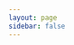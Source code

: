 ```yaml
---
layout: page
sidebar: false
---
```


<script setup lang="ts">
import { ref, watch, onMounted, onBeforeUnmount } from 'vue';
import { useData } from 'vitepress';

// Reactive key for re-rendering the elements-api component
const componentKey = ref(0);

// Set BaseURL
const BaseURL = "https://demo.homebox.software/api";

// Access dark mode setting from VitePress
const { isDark } = useData();
const theme = ref(isDark.value ? 'dark' : 'light');

// Watch for changes to the dark mode value and force a re-render when it changes
watch(isDark, (newVal) => {
  theme.value = newVal ? 'dark' : 'light';
  // Increment key to force a refresh of the Stoplight component and its CSS
  componentKey.value++;
});

// Use a native hashchange listener (as before) to refresh on navigation changes
const handleHashChange = () => {
  componentKey.value++;
};

onMounted(() => {
  window.addEventListener('hashchange', handleHashChange);
});
onBeforeUnmount(() => {
  window.removeEventListener('hashchange', handleHashChange);
});

// Append the Stoplight Elements script and stylesheet
const elementScript = document.createElement('script');
elementScript.src = 'https://unpkg.com/@stoplight/elements/web-components.min.js';
document.head.appendChild(elementScript);

const elementStyle = document.createElement('link');
elementStyle.rel = 'stylesheet';
elementStyle.href = 'https://unpkg.com/@stoplight/elements/styles.min.css';
document.head.appendChild(elementStyle);
</script>

<client-only>
  <elements-api
    :key="componentKey"
    apiDescriptionUrl="https://raw.githubusercontent.com/sysadminsmedia/homebox/refs/heads/main/docs/en/api/openapi-3.0.json"
    router="hash"
    layout="responsive"
    hideSchemas="true"
    :data-theme="theme"
    :tryItBaseUrl="BaseURL"
  />
</client-only>
